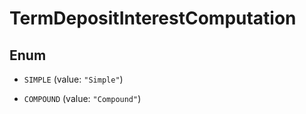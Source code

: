 

# TermDepositInterestComputation

## Enum


* `SIMPLE` (value: `"Simple"`)

* `COMPOUND` (value: `"Compound"`)



